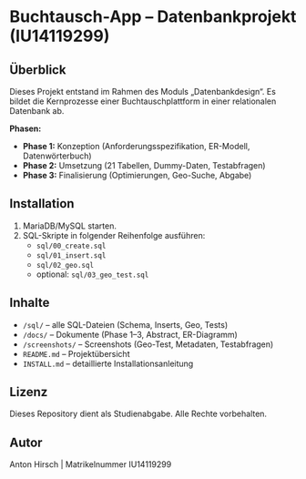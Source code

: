 # Buchtausch-App – Datenbankprojekt (IU14119299)

## Überblick
Dieses Projekt entstand im Rahmen des Moduls „Datenbankdesign“. 
Es bildet die Kernprozesse einer Buchtauschplattform in einer relationalen Datenbank ab.

**Phasen:**
- **Phase 1:** Konzeption (Anforderungsspezifikation, ER-Modell, Datenwörterbuch)
- **Phase 2:** Umsetzung (21 Tabellen, Dummy-Daten, Testabfragen)
- **Phase 3:** Finalisierung (Optimierungen, Geo-Suche, Abgabe)

## Installation
1. MariaDB/MySQL starten.
2. SQL-Skripte in folgender Reihenfolge ausführen:
   - `sql/00_create.sql`
   - `sql/01_insert.sql`
   - `sql/02_geo.sql`
   - optional: `sql/03_geo_test.sql`

## Inhalte
- `/sql/` – alle SQL-Dateien (Schema, Inserts, Geo, Tests)
- `/docs/` – Dokumente (Phase 1–3, Abstract, ER-Diagramm)
- `/screenshots/` – Screenshots (Geo-Test, Metadaten, Testabfragen)
- `README.md` – Projektübersicht
- `INSTALL.md` – detaillierte Installationsanleitung

## Lizenz
Dieses Repository dient als Studienabgabe. Alle Rechte vorbehalten.

## Autor
Anton Hirsch | Matrikelnummer IU14119299
